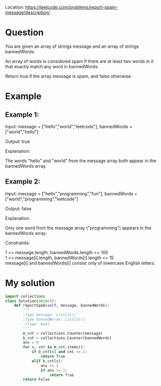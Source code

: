 Location: https://leetcode.com/problems/report-spam-message/description/
# Question
You are given an array of strings message and an array of strings bannedWords.

An array of words is considered spam if there are at least two words in it that exactly match any word in bannedWords.

Return true if the array message is spam, and false otherwise.
 
# Example

## Example 1:

Input: message = ["hello","world","leetcode"], bannedWords = ["world","hello"]

Output: true

Explanation:

The words "hello" and "world" from the message array both appear in the bannedWords array.

## Example 2:

Input: message = ["hello","programming","fun"], bannedWords = ["world","programming","leetcode"]

Output: false

Explanation:

Only one word from the message array ("programming") appears in the bannedWords array.

Constraints:

1 <= message.length, bannedWords.length <= 105\
1 <= message[i].length, bannedWords[i].length <= 15\
message[i] and bannedWords[i] consist only of lowercase English letters.
 

# My solution 
```python
import collections
class Solution(object):
    def reportSpam(self, message, bannedWords):
        """
        :type message: List[str]
        :type bannedWords: List[str]
        :rtype: bool
        """
        m_cnt = collections.Counter(message)
        b_cnt = collections.Counter(bannedWords)
        ans = 0
        for s, cnt in m_cnt.items():
            if b_cnt[s] and cnt >= 2:
                return True
            elif b_cnt[s]:
                ans += 1
                if ans >= 2:
                    return True
        return False
                
```
